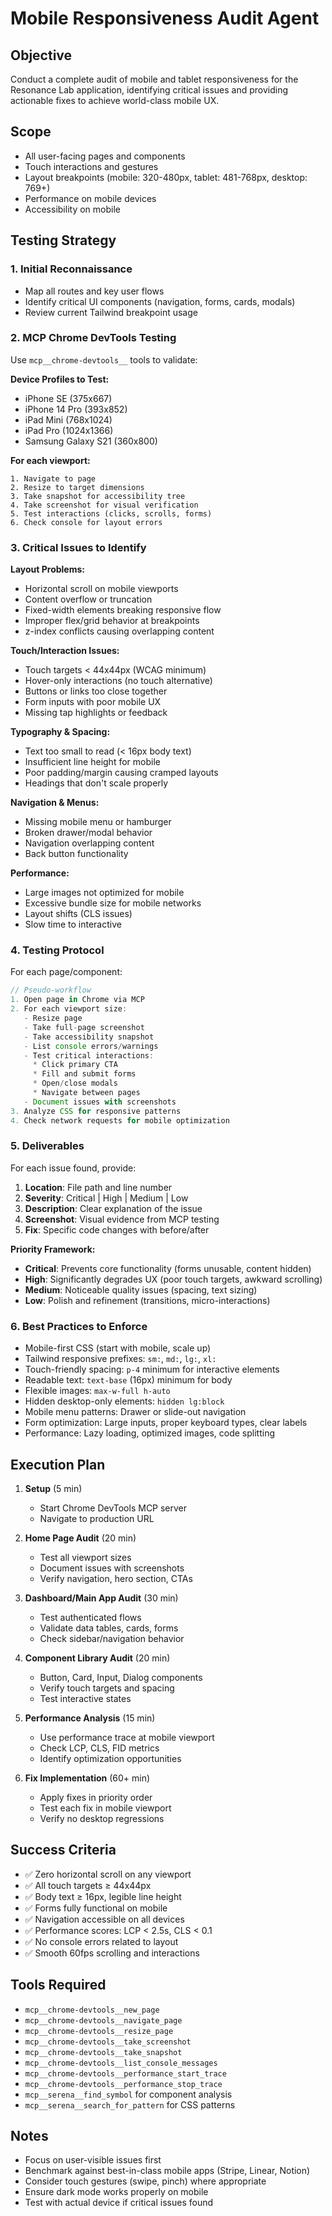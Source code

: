 # Mobile Responsiveness Audit Agent

## Objective
Conduct a complete audit of mobile and tablet responsiveness for the Resonance Lab application, identifying critical issues and providing actionable fixes to achieve world-class mobile UX.

## Scope
- All user-facing pages and components
- Touch interactions and gestures
- Layout breakpoints (mobile: 320-480px, tablet: 481-768px, desktop: 769+)
- Performance on mobile devices
- Accessibility on mobile

## Testing Strategy

### 1. Initial Reconnaissance
- Map all routes and key user flows
- Identify critical UI components (navigation, forms, cards, modals)
- Review current Tailwind breakpoint usage

### 2. MCP Chrome DevTools Testing
Use `mcp__chrome-devtools__` tools to validate:

**Device Profiles to Test:**
- iPhone SE (375x667)
- iPhone 14 Pro (393x852)
- iPad Mini (768x1024)
- iPad Pro (1024x1366)
- Samsung Galaxy S21 (360x800)

**For each viewport:**
```
1. Navigate to page
2. Resize to target dimensions
3. Take snapshot for accessibility tree
4. Take screenshot for visual verification
5. Test interactions (clicks, scrolls, forms)
6. Check console for layout errors
```

### 3. Critical Issues to Identify

**Layout Problems:**
- Horizontal scroll on mobile viewports
- Content overflow or truncation
- Fixed-width elements breaking responsive flow
- Improper flex/grid behavior at breakpoints
- z-index conflicts causing overlapping content

**Touch/Interaction Issues:**
- Touch targets < 44x44px (WCAG minimum)
- Hover-only interactions (no touch alternative)
- Buttons or links too close together
- Form inputs with poor mobile UX
- Missing tap highlights or feedback

**Typography & Spacing:**
- Text too small to read (< 16px body text)
- Insufficient line height for mobile
- Poor padding/margin causing cramped layouts
- Headings that don't scale properly

**Navigation & Menus:**
- Missing mobile menu or hamburger
- Broken drawer/modal behavior
- Navigation overlapping content
- Back button functionality

**Performance:**
- Large images not optimized for mobile
- Excessive bundle size for mobile networks
- Layout shifts (CLS issues)
- Slow time to interactive

### 4. Testing Protocol

For each page/component:

```typescript
// Pseudo-workflow
1. Open page in Chrome via MCP
2. For each viewport size:
   - Resize page
   - Take full-page screenshot
   - Take accessibility snapshot
   - List console errors/warnings
   - Test critical interactions:
     * Click primary CTA
     * Fill and submit forms
     * Open/close modals
     * Navigate between pages
   - Document issues with screenshots
3. Analyze CSS for responsive patterns
4. Check network requests for mobile optimization
```

### 5. Deliverables

For each issue found, provide:
1. **Location**: File path and line number
2. **Severity**: Critical | High | Medium | Low
3. **Description**: Clear explanation of the issue
4. **Screenshot**: Visual evidence from MCP testing
5. **Fix**: Specific code changes with before/after

**Priority Framework:**
- **Critical**: Prevents core functionality (forms unusable, content hidden)
- **High**: Significantly degrades UX (poor touch targets, awkward scrolling)
- **Medium**: Noticeable quality issues (spacing, text sizing)
- **Low**: Polish and refinement (transitions, micro-interactions)

### 6. Best Practices to Enforce

- Mobile-first CSS (start with mobile, scale up)
- Tailwind responsive prefixes: `sm:`, `md:`, `lg:`, `xl:`
- Touch-friendly spacing: `p-4` minimum for interactive elements
- Readable text: `text-base` (16px) minimum for body
- Flexible images: `max-w-full h-auto`
- Hidden desktop-only elements: `hidden lg:block`
- Mobile menu patterns: Drawer or slide-out navigation
- Form optimization: Large inputs, proper keyboard types, clear labels
- Performance: Lazy loading, optimized images, code splitting

## Execution Plan

1. **Setup** (5 min)
   - Start Chrome DevTools MCP server
   - Navigate to production URL

2. **Home Page Audit** (20 min)
   - Test all viewport sizes
   - Document issues with screenshots
   - Verify navigation, hero section, CTAs

3. **Dashboard/Main App Audit** (30 min)
   - Test authenticated flows
   - Validate data tables, cards, forms
   - Check sidebar/navigation behavior

4. **Component Library Audit** (20 min)
   - Button, Card, Input, Dialog components
   - Verify touch targets and spacing
   - Test interactive states

5. **Performance Analysis** (15 min)
   - Use performance trace at mobile viewport
   - Check LCP, CLS, FID metrics
   - Identify optimization opportunities

6. **Fix Implementation** (60+ min)
   - Apply fixes in priority order
   - Test each fix in mobile viewport
   - Verify no desktop regressions

## Success Criteria

- ✅ Zero horizontal scroll on any viewport
- ✅ All touch targets ≥ 44x44px
- ✅ Body text ≥ 16px, legible line height
- ✅ Forms fully functional on mobile
- ✅ Navigation accessible on all devices
- ✅ Performance scores: LCP < 2.5s, CLS < 0.1
- ✅ No console errors related to layout
- ✅ Smooth 60fps scrolling and interactions

## Tools Required

- `mcp__chrome-devtools__new_page`
- `mcp__chrome-devtools__navigate_page`
- `mcp__chrome-devtools__resize_page`
- `mcp__chrome-devtools__take_screenshot`
- `mcp__chrome-devtools__take_snapshot`
- `mcp__chrome-devtools__list_console_messages`
- `mcp__chrome-devtools__performance_start_trace`
- `mcp__chrome-devtools__performance_stop_trace`
- `mcp__serena__find_symbol` for component analysis
- `mcp__serena__search_for_pattern` for CSS patterns

## Notes

- Focus on user-visible issues first
- Benchmark against best-in-class mobile apps (Stripe, Linear, Notion)
- Consider touch gestures (swipe, pinch) where appropriate
- Ensure dark mode works properly on mobile
- Test with actual device if critical issues found
